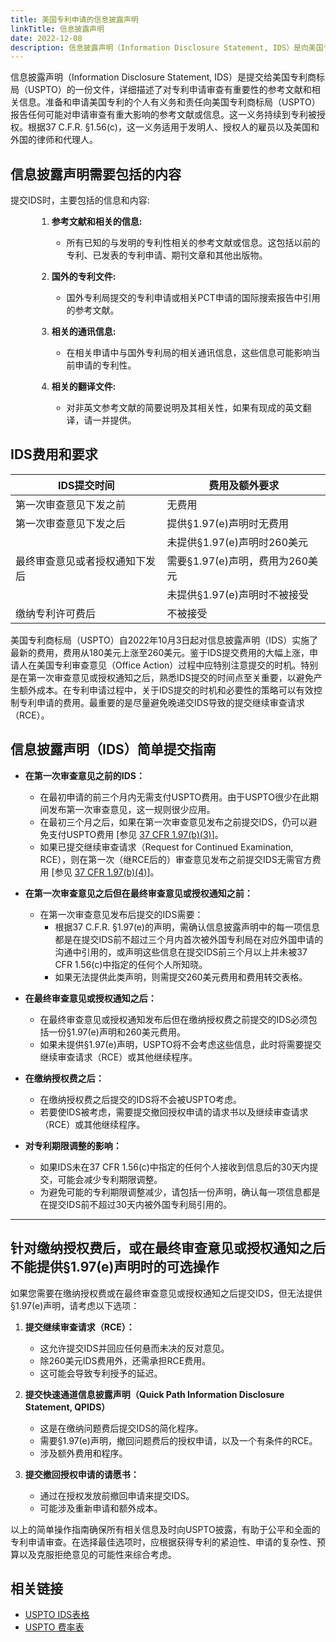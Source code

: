 ```yaml
---
title: 美国专利申请的信息披露声明
linkTitle: 信息披露声明
date: 2022-12-08
description: 信息披露声明（Information Disclosure Statement, IDS）是向美国专利商标局（USPTO）提交的一份关键文件，旨在详细介绍对专利申请审查具有重要性的参考文献和相关信息。本文解释了准备和申请美国专利时，申请人有义务报告任何可能对审查产生重大影响的信息，这一责任持续至专利授权。文中详细列出了IDS应包含的内容，包括参考文献、国外专利文件、相关通讯信息及相关翻译文件等，并介绍了提交IDS的费用和时间要求，以及在不同阶段提交IDS的具体指南，确保申请人能有效控制费用并避免晚提交导致的额外成本。
---
```


信息披露声明（Information Disclosure Statement, IDS）是提交给美国专利商标局（USPTO）的一份文件，详细描述了对专利申请审查有重要性的参考文献和相关信息。准备和申请美国专利的个人有义务和责任向美国专利商标局（USPTO）报告任何可能对申请审查有重大影响的参考文献或信息。这一义务持续到专利被授权。根据37 C.F.R. §1.56(c)，这一义务适用于发明人、授权人的雇员以及美国和外国的律师和代理人。

## **信息披露声明需要包括的内容**

提交IDS时，主要包括的信息和内容:

<div style="margin-left: 3em;">

1. **参考文献和相关的信息:**
   - 所有已知的与发明的专利性相关的参考文献或信息。这包括以前的专利、已发表的专利申请、期刊文章和其他出版物。

2. **国外的专利文件:**
   - 国外专利局提交的专利申请或相关PCT申请的国际搜索报告中引用的参考文献。

3. **相关的通讯信息:**
   - 在相关申请中与国外专利局的相关通讯信息，这些信息可能影响当前申请的专利性。

4. **相关的翻译文件:**
   - 对非英文参考文献的简要说明及其相关性，如果有现成的英文翻译，请一并提供。

</div>

## **IDS费用和要求**

| IDS提交时间                                                     | 费用及额外要求                   |
|---------------------------------------------------------------|----------------------------------------------------|
| 第一次审查意见下发之前                      | 无费用                                             |
| 第一次审查意见下发之后                      | 提供§1.97(e)声明时无费用              |
|                                         | 未提供§1.97(e)声明时260美元                 |
| 最终审查意见或者授权通知下发后               | 需要§1.97(e)声明，费用为260美元                |
|                                         | 未提供§1.97(e)声明时不被接受           |
| 缴纳专利许可费后                                   | 不被接受                                       |

美国专利商标局（USPTO）自2022年10月3日起对信息披露声明（IDS）实施了最新的费用，费用从180美元上涨至260美元。鉴于IDS提交费用的大幅上涨，申请人在美国专利审查意见（Office Action）过程中应特别注意提交的时机。特别是在第一次审查意见或授权通知之后，熟悉IDS提交的时间点至关重要，以避免产生额外成本。在专利申请过程中，关于IDS提交的时机和必要性的策略可以有效控制专利申请的费用。最重要的是尽量避免晚递交IDS导致的提交继续审查请求（RCE）。

## **信息披露声明（IDS）简单提交指南**

- **在第一次审查意见之前的IDS：**
  - 在最初申请的前三个月内无需支付USPTO费用。由于USPTO很少在此期间发布第一次审查意见，这一规则很少应用。
  - 在最初三个月之后，如果在第一次审查意见发布之前提交IDS，仍可以避免支付USPTO费用 [参见 [37 CFR 1.97(b)(3)](https://www.uspto.gov/web/offices/pac/mpep/mpep-9020-appx-r.html#d0e321609)]。
  - 如果已提交继续审查请求（Request for Continued Examination, RCE），则在第一次（继RCE后的）审查意见发布之前提交IDS无需官方费用 [参见 [37 CFR 1.97(b)(4)](https://www.uspto.gov/web/offices/pac/mpep/mpep-9020-appx-r.html#d0e321609)]。

- **在第一次审查意见之后但在最终审查意见或授权通知之前：**
  - 在第一次审查意见发布后提交的IDS需要：
    - 根据37 C.F.R. §1.97(e)的声明，需确认信息披露声明中的每一项信息都是在提交IDS前不超过三个月内首次被外国专利局在对应外国申请的沟通中引用的，或声明这些信息在提交IDS前三个月以上并未被37 CFR 1.56(c)中指定的任何个人所知晓。
    - 如果无法提供此类声明，则需提交260美元费用和费用转交表格。

- **在最终审查意见或授权通知之后：**
  - 在最终审查意见或授权通知发布后但在缴纳授权费之前提交的IDS必须包括一份§1.97(e)声明和260美元费用。
  - 如果未提供§1.97(e)声明，USPTO将不会考虑这些信息，此时将需要提交继续审查请求（RCE）或其他继续程序。

- **在缴纳授权费之后：**
  - 在缴纳授权费之后提交的IDS将不会被USPTO考虑。
  - 若要使IDS被考虑，需要提交撤回授权申请的请求书以及继续审查请求（RCE）或其他继续程序。

- **对专利期限调整的影响：**
  - 如果IDS未在37 CFR 1.56(c)中指定的任何个人接收到信息后的30天内提交，可能会减少专利期限调整。
  - 为避免可能的专利期限调整减少，请包括一份声明，确认每一项信息都是在提交IDS前不超过30天内被外国专利局引用的。

---
## **针对缴纳授权费后，或在最终审查意见或授权通知之后不能提供§1.97(e)声明时的可选操作**
如果您需要在缴纳授权费或在最终审查意见或授权通知之后提交IDS，但无法提供§1.97(e)声明，请考虑以下选项：

1. **提交继续审查请求（RCE）：**
   - 这允许提交IDS并回应任何悬而未决的反对意见。
   - 除260美元IDS费用外，还需承担RCE费用。
   - 这可能会导致专利授予的延迟。

2. **提交快速通道信息披露声明（Quick Path Information Disclosure Statement, QPIDS）**

   - 这是在缴纳问题费后提交IDS的简化程序。
   - 需要§1.97(e)声明，撤回问题费后的授权申请，以及一个有条件的RCE。
   - 涉及额外费用和程序。

3. **提交撤回授权申请的请愿书：**
   - 通过在授权发放前撤回申请来提交IDS。
   - 可能涉及重新申请和额外成本。


以上的简单操作指南确保所有相关信息及时向USPTO披露，有助于公平和全面的专利申请审查。在选择最佳选项时，应根据获得专利的紧迫性、申请的复杂性、预算以及克服拒绝意见的可能性来综合考虑。

## 相关链接

- [USPTO IDS表格](https://www.uspto.gov/sites/default/files/patents/process/file/efs/guidance/updated_IDS.pdf)
- [USPTO 费率表](https://www.uspto.gov/learning-and-resources/fees-and-payment/uspto-fee-schedule)


